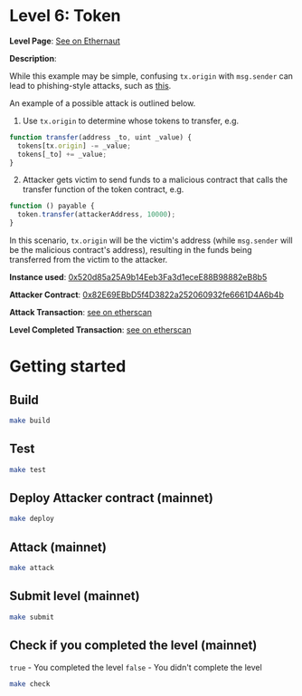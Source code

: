 # Level 6: Token

**Level Page**: [See on Ethernaut](https://ethernaut.openzeppelin.com/level/0x2C2307bb8824a0AbBf2CC7D76d8e63374D2f8446)

**Description**:

While this example may be simple, confusing `tx.origin` with `msg.sender` can lead to phishing-style attacks, such as [this](https://blog.ethereum.org/2016/06/24/security-alert-smart-contract-wallets-created-in-frontier-are-vulnerable-to-phishing-attacks).

An example of a possible attack is outlined below.

1. Use `tx.origin` to determine whose tokens to transfer, e.g.

```javascript
function transfer(address _to, uint _value) {
  tokens[tx.origin] -= _value;
  tokens[_to] += _value;
}
```

2. Attacker gets victim to send funds to a malicious contract that calls the transfer function of the token contract, e.g.

```javascript
function () payable {
  token.transfer(attackerAddress, 10000);
}
```

In this scenario, `tx.origin` will be the victim's address (while `msg.sender` will be the malicious contract's address), resulting in the funds being transferred from the victim to the attacker.

**Instance used**: [0x520d85a25A9b14Eeb3Fa3d1eceE88B98882eB8b5](https://sepolia.etherscan.io/address/0x520d85a25A9b14Eeb3Fa3d1eceE88B98882eB8b5)

**Attacker Contract**: [0x82E69EBbD5f4D3822a252060932fe6661D4A6b4b](https://sepolia.etherscan.io/address/0x82E69EBbD5f4D3822a252060932fe6661D4A6b4b)

**Attack Transaction**: [see on etherscan](https://sepolia.etherscan.io/tx/0x583b596d2862582d55eb43be989d56f4493a168fdcb0370e77d9cc4b9f33e30d)

**Level Completed Transaction**: [see on etherscan](https://sepolia.etherscan.io/tx/0x38a4e8b07fa3048796d290ef61bfbeca6702a036235a1090ddd290f9abfb0280)

# Getting started

## Build

```bash
make build
```

## Test

```bash
make test
```

## Deploy Attacker contract (mainnet)

```bash
make deploy
```

## Attack (mainnet)

```bash
make attack
```

## Submit level (mainnet)

```bash
make submit
```

## Check if you completed the level (mainnet)

`true` - You completed the level
`false` - You didn't complete the level

```bash
make check
```